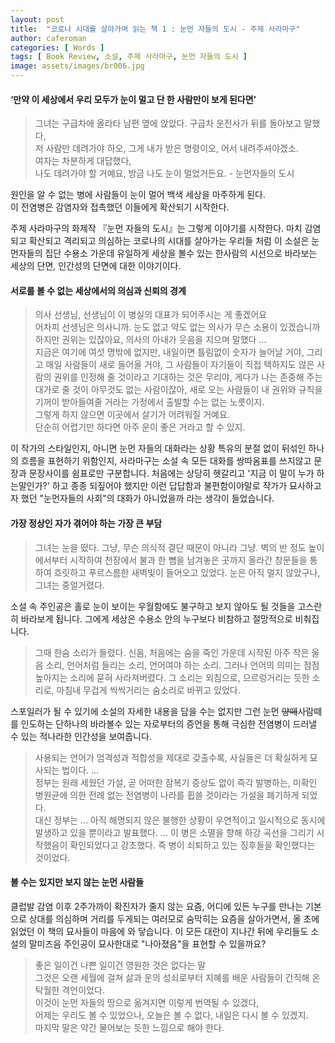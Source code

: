 ```yaml
---
layout: post
title:  "코로나 시대를 살아가며 읽는 책 1 : 눈먼 자들의 도시 - 주제 사라마구"
author: caferoman
categories: [ Words ]
tags: [ Book Review, 소설, 주제 사라마구, 눈먼 자들의 도시 ]
image: assets/images/br006.jpg
---
```


#### ‘만약 이 세상에서 우리 모두가 눈이 멀고 단 한 사람만이 보게 된다면’

> 그녀는 구급차에 올라타 남편 옆에 앉았다. 구급차 운전사가 뒤를 돌아보고 말했다,   
저 사람만 데려가야 하오, 그게 내가 받은 명령이오, 어서 내려주셔야겠소.   
여자는 차분하게 대답했다,   
나도 데려가야 할 거예요, 방금 나도 눈이 멀었거든요. - 눈먼자들의 도시

원인을 알 수 없는 병에 사람들이 눈이 멀어 백색 세상을 마주하게 된다.   
이 전염병은 감염자와 접촉했던 이들에게 확산되기 시작한다.   

주제 사라마구의 화제작 『눈먼 자들의 도시』는 그렇게 이야기를 시작한다.
마치 감염되고 확산되고 격리되고 의심하는 코로나의 시대를 살아가는 우리들 처럼
이 소설은 눈먼자들의 집단 수용소 가운데 유일하게 세상을 볼수 있는 한사람의 시선으로 바라보는 세상의 단면, 인간성의 단면에 대한 이야기이다.


#### 서로를 볼 수 없는 세상에서의 의심과 신뢰의 경계

> 의사 선생님, 선생님이 이 병실의 대표가 되어주시는 게 좋겠어요   
어차피 선생님은 의사니까. 눈도 없고 약도 없는 의사가 무슨 소용이 있겠습니까   
하지만 권위는 있잖아요, 의사의 아내가 웃음을 지으며 말했다   ...   
지금은 여기에 여섯 명밖에 없지만, 내일이면 틀림없이 숫자가 늘어날 거야, 그리고 매일 사람들이 새로 들어올 거야, 그 사람들이 자기들이 직접 택하지도 않은 사람의 권위를 인정해 줄 것이라고 기대하는 것은 무리야, 게다가 나는 존중해 주는 대가로 줄 것이 아무것도 없는 사람이잖아, 새로 오는 사람들이 내 권위와 규칙을 기꺼이 받아들여줄 거라는 가정에서 출발할 수는 없는 노릇이지.   
그렇게 하지 않으면 이곳에서 살기가 어려워질 거예요.   
단순히 어렵기만 하다면 아주 운이 좋은 거라고 할 수 있지.

이 작가의 스타일인지, 아니면 눈먼 자들의 대화라는 상황 특유의 분절 없이 뒤섞인 하나의 흐름을 표현하기 위함인지,
사라마구는 소설 속 모든 대화를 쌍따옴표를 쓰지않고 문장과 문장사이를 쉼표로만 구분합니다.
처음에는 상당히 헷갈리고 '지금 이 말이 누가 하는말인가?' 하고 종종 되짚어야 했지만 이런 답답함과 불편함이야말로 작가가 묘사하고자 했던 "눈먼자들의 사회"의 대화가 아니었을까 라는 생각이 들었습니다.


#### 가장 정상인 자가 겪어야 하는 가장 큰 부담

> 그녀는 눈을 떴다. 그냥, 무슨 의식적 결단 때문이 아니라 그냥. 벽의 반 정도 높이에서부터 시작하여 천장에서 불과 한 뼘을 남겨놓은 곳까지 올라간 창문들을 통하여 흐릿하고 푸르스름한 새벽빛이 들어오고 있었다. 눈은 아직 멀지 않았구나, 그녀는 중얼거렸다.

소설 속 주인공은 홀로 눈이 보이는 우월함에도 불구하고 보지 않아도 될 것들을 고스란히 바라보게 됩니다. 그에게 세상은 수용소 안의 누구보다 비참하고 절망적으로 비춰집니다.

> 그때 한숨 소리가 들렸다. 신음, 처음에는 숨을 죽인 가운데 시작된 아주 작은 울음 소리, 언어처럼 들리는 소리, 언어여야 하는 소리. 그러나 언어의 의미는 점점 높아지는 소리에 묻혀 사라져버렸다. 그 소리는 외침으로, 으르렁거리는 듯한 소리로, 마침내 무겁게 씩씩거리는 숨소리로 바뀌고 있었다.

스포일러가 될 수 있기에 소설의 자세한 내용을 담을 수는 없지만 그런 눈먼 ~~양떼~~사람떼를 인도하는 단하나의 바라볼수 있는 자로부터의 증언을 통해 극심한 전염병이 드러낼 수 있는 적나라한 인간성을 보여줍니다.

> 사용되는 언어가 엄격성과 적합성을 제대로 갖출수록, 사실들은 더 확실하게 묘사되는 법이다.   ...   
정부는 원래 세웠던 가설, 곧 어떠한 잠복기 증상도 없이 즉각 발병하는, 미확인 병원균에 의한 전례 없는 전염병이 나라를 휩쓸 것이라는 가설을 폐기하게 되었다.   
대신 정부는 ... 아직 해명되지 않은 불행한 상황이 우연적이고 일시적으로 동시에 발생하고 있을 뿐이라고 발표했다. ... 이 병은 소멸을 향해 하강 곡선을 그리기 시작했음이 확인되었다고 강조했다. 즉 병이 쇠퇴하고 있는 징후들을 확인했다는 것이었다.


#### 볼 수는 있지만 보지 않는 눈먼 사람들

클럽발 감염 이후 2주가까이 확진자가 줄지 않는 요즘, 어디에 있든 누구를 만나는 기본으로 상대를 의심하며 거리를 두게되는
여러모로 숨막히는 요즘을 살아가면서,
올 초에 읽었던 이 책의 묘사들이 마음에 와 닿습니다.
이 모든 대란이 지나간 뒤에 우리들도 소설의 말미즈음 주인공이 묘사한대로 "나아졌음"을 표현할 수 있을까요?

> 좋은 일이건 나쁜 일이건 영원한 것은 없다는 말   
그것은 오랜 세월에 걸쳐 삶과 운의 성쇠로부터 지혜를 배운 사람들이 간직해 온 탁월한 격언이었다.   
이것이 눈먼 자들의 땅으로 옮겨지면 이렇게 번역될 수 있겠다,   
어제는 우리도 볼 수 있었으나, 오늘은 볼 수 없다, 내일은 다시 볼 수 있겠지.   
마지막 말은 약간 물어보는 듯한 느낌으로 해야 한다.